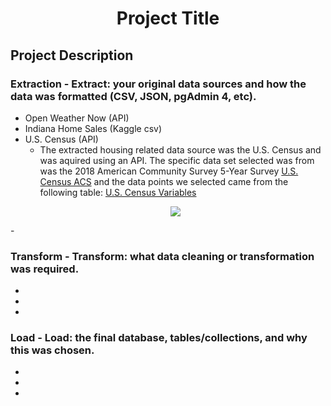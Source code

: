 # <center>Project Title</center>

## Project Description

### Extraction  - Extract: your original data sources and how the data was formatted (CSV, JSON, pgAdmin 4, etc).
- Open Weather Now (API)
- Indiana Home Sales (Kaggle csv)
- U.S. Census (API)
    - The extracted housing related data source was the U.S. Census and was aquired using an API. The specific data set selected was from was the 2018 American Community Survey 5-Year Survey [U.S. Census ACS](https://www.census.gov/data/developers/data-sets/acs-5year.html) and the data points we selected came from the following table: [U.S. Census Variables](https://api.census.gov/data/2018/acs/acs5/variables.html)
    <p align="center">
  <img src="ACS_Screen_Shot.png">
</p>
    - 

### Transform  - Transform: what data cleaning or transformation was required.
-
-
-

### Load  - Load: the final database, tables/collections, and why this was chosen.
-
-
-



